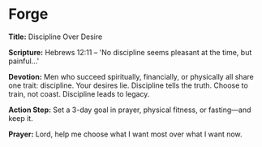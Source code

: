 # Forge

**Title:** Discipline Over Desire

**Scripture:** Hebrews 12:11 – 'No discipline seems pleasant at the time, but painful...'

**Devotion:**
Men who succeed spiritually, financially, or physically all share one trait: discipline. Your desires lie. Discipline tells the truth. Choose to train, not coast. Discipline leads to legacy.

**Action Step:** Set a 3-day goal in prayer, physical fitness, or fasting—and keep it.

**Prayer:**
Lord, help me choose what I want most over what I want now.